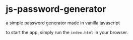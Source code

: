 # js-password-generator
a simple password generator made in vanilla javascript

to start the app, simply run the `index.html` in your browser.
